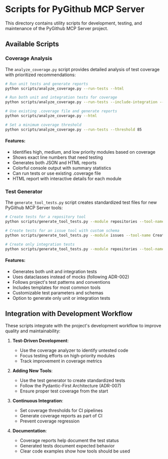 # Scripts for PyGithub MCP Server

This directory contains utility scripts for development, testing, and maintenance of the PyGithub MCP Server project.

## Available Scripts

### Coverage Analysis

The `analyze_coverage.py` script provides detailed analysis of test coverage with prioritized recommendations:

```bash
# Run unit tests and generate reports
python scripts/analyze_coverage.py --run-tests --html

# Run both unit and integration tests for coverage
python scripts/analyze_coverage.py --run-tests --include-integration --html

# Use existing .coverage file and generate reports
python scripts/analyze_coverage.py --html

# Set a minimum coverage threshold
python scripts/analyze_coverage.py --run-tests --threshold 85
```

#### Features:
- Identifies high, medium, and low priority modules based on coverage
- Shows exact line numbers that need testing
- Generates both JSON and HTML reports
- Colorful console output with summary statistics
- Can run tests or use existing .coverage file
- HTML report with interactive details for each module

### Test Generator

The `generate_tool_tests.py` script creates standardized test files for new PyGithub MCP Server tools:

```bash
# Create tests for a repository tool
python scripts/generate_tool_tests.py --module repositories --tool-name GetRepository

# Create tests for an issue tool with custom schema
python scripts/generate_tool_tests.py --module issues --tool-name CreateIssue --schema-module issues --schema-name CreateIssueParams

# Create only integration tests
python scripts/generate_tool_tests.py --module repositories --tool-name ListCommits --integration-only
```

#### Features:
- Generates both unit and integration tests
- Uses dataclasses instead of mocks (following ADR-002)
- Follows project's test patterns and conventions
- Includes templates for most common tools
- Customizable test parameters and schemas
- Option to generate only unit or integration tests

## Integration with Development Workflow

These scripts integrate with the project's development workflow to improve quality and maintainability:

1. **Test-Driven Development**:
   - Use the coverage analyzer to identify untested code
   - Focus testing efforts on high-priority modules
   - Track improvement in coverage metrics

2. **Adding New Tools**:
   - Use the test generator to create standardized tests
   - Follow the Pydantic-First Architecture (ADR-007)
   - Ensure proper test coverage from the start

3. **Continuous Integration**:
   - Set coverage thresholds for CI pipelines
   - Generate coverage reports as part of CI
   - Prevent coverage regression

4. **Documentation**:
   - Coverage reports help document the test status
   - Generated tests document expected behavior
   - Clear code examples show how tools should be used

